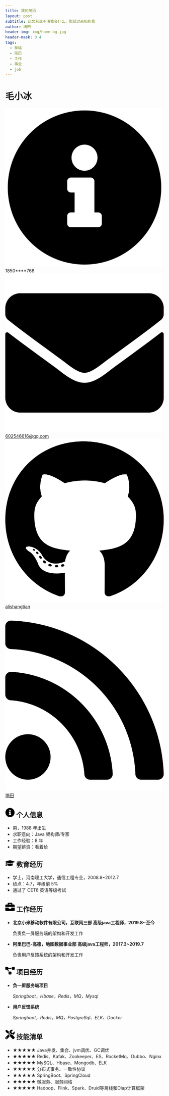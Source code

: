 ```yaml
---
title: 我的简历
layout: post
subtitle: 此文若说不清我会什么，那就过来掐死我
author: 墒田
header-img: img/home-bg.jpg
header-mask: 0.4
tags:
  - 草稿
  - 简历
  - 工作
  - 事业
  - job
---
```


# 毛小冰

![电话](/img/svg/info-circle-solid.svg) 1850****768  ![邮箱](/img/svg/envelope-solid.svg) 602546616@qq.com ![github](/img/svg/github-brands.svg) [alishangtian](https://github.com/alishangtian) ![博客](/img/svg/rss-solid.svg) [墒田](http://alishangtian.com)


## <img src="/img/svg/info-circle-solid.svg" width="30px"> 个人信息 

 - 男，1988 年出生
 - 求职意向：Java 架构师/专家
 - 工作经验：8 年
 - 期望薪资：看着给 

## <img src="/img/svg/graduation-cap-solid.svg" width="30px"> 教育经历

- 学士，河南理工大学，通信工程专业，2008.9~2012.7
- 绩点：4.7，年级前 5%
- 通过了 CET6 英语等级考试

## <img src="/img/svg/briefcase-solid.svg" width="30px"> 工作经历

- **北京小米移动软件有限公司，互联网三部 高级java工程师，2019.8~至今**

   负责负一屏服务端的架构和开发工作

- **阿里巴巴-高德，地图数据事业部 高级java工程师，2017.3~2019.7**

   负责用户反馈系统的架构和开发工作

## <img src="/img/svg/project-diagram-solid.svg" width="30px"> 项目经历

- **负一屏服务端项目**

  *Springboot，Hbase，Redis，MQ，Mysql*

- **用户反馈系统**

  *Springboot，Redis，MQ，PostgreSql、ELK、Docker*

## <img src="/img/svg/tools-solid.svg" width="30px"> 技能清单

- ★★★★★ Java并发、集合、jvm调优、GC调优
- ★★★★★ Redis、Kafak、Zookeeper、ES、RocketMq、Dubbo、Nginx
- ★★★★★ MySQL、Hbase、Mongodb、ELK
- ★★★★★ 分布式事务、一致性协议
- ★★★★★ SpringBoot、SpringCloud
- ★★★★★ 微服务、服务网格
- ★★★★★ Hadoop、Flink、Spark、Druid等离线和Olap计算框架

